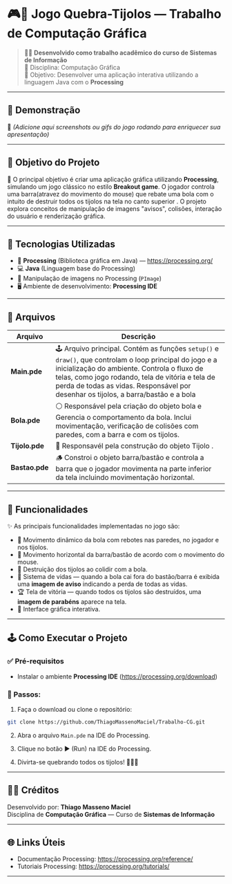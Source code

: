 
# 🎮🔨 Jogo Quebra-Tijolos — Trabalho de Computação Gráfica

> 👨‍💻 **Desenvolvido como trabalho acadêmico do curso de Sistemas de Informação**  
> 🏫 Disciplina: Computação Gráfica  
> 🚀 Objetivo: Desenvolver uma aplicação interativa utilizando a linguagem Java com o **Processing**

---

## 📸 Demonstração

🚧 *(Adicione aqui screenshots ou gifs do jogo rodando para enriquecer sua apresentação)*

---

## 🧠 Objetivo do Projeto

🎯 O principal objetivo é criar uma aplicação gráfica utilizando **Processing**, simulando um jogo clássico no estilo **Breakout game**. O jogador controla uma barra(atravez do movimento do mouse) que rebate uma bola com o intuito de destruir todos os tijolos na tela no canto superior . O projeto explora conceitos de manipulação de imagens "avisos", colisões, interação do usuário e renderização gráfica.

---

## 🔧 Tecnologias Utilizadas

- 👾 **Processing** (Biblioteca gráfica em Java) — https://processing.org/  
- 💻 **Java** (Linguagem base do Processing)  
- 🎨 Manipulação de imagens no Processing (`PImage`)  
- 🖥️ Ambiente de desenvolvimento: **Processing IDE**  

---

## 📂 Arquivos

| Arquivo | Descrição |
|---------|------------|
| **Main.pde** | 🕹️ Arquivo principal. Contém as funções `setup()` e `draw()`, que controlam o loop principal do jogo e a inicialização do ambiente. Controla o fluxo de telas, como jogo rodando, tela de vitória e tela de perda de todas as vidas. Responsável por desenhar os tijolos, a barra/bastão e a bola |
| **Bola.pde** | ⚪ Responsável pela criação do objeto bola e Gerencia o comportamento da bola. Inclui movimentação, verificação de colisões com paredes, com a barra e com os tijolos. |
| **Tijolo.pde** | 🧱 Responsavél pela construção do objeto Tijolo . |
| **Bastao.pde** | 🪵 Constroi o objeto barra/bastão e controla a barra que o jogador movimenta na parte inferior da tela incluindo movimentação horizontal. |

---

## 🚀 Funcionalidades

✨ As principais funcionalidades implementadas no jogo são:

- 🏓 Movimento dinâmico da bola com rebotes nas paredes, no jogador e nos tijolos.
- 🥍 Movimento horizontal da barra/bastão de acordo com o movimento do mouse.
- 🧱 Destruição dos tijolos ao colidir com a bola.
- 🎯 Sistema de vidas — quando a bola cai fora do bastão/barra é exibida uma **imagem de aviso** indicando a perda de todas as vidas.
- 🏆 Tela de vitória — quando todos os tijolos são destruídos, uma **imagem de parabéns** aparece na tela.
- 🎨 Interface gráfica interativa.

---

## 🕹️ Como Executar o Projeto

### ✅ Pré-requisitos

- Instalar o ambiente **Processing IDE** (https://processing.org/download)

### 🚦 Passos:

1. Faça o download ou clone o repositório:

``` bash
git clone https://github.com/ThiagoMassenoMaciel/Trabalho-CG.git
```

2. Abra o arquivo `Main.pde` na IDE do Processing.

3. Clique no botão ▶️ (Run) na IDE do Processing.

4. Divirta-se quebrando todos os tijolos! 🏓🧱🔥

---

## 👨‍🏫 Créditos

Desenvolvido por: **Thiago Masseno Maciel**  
Disciplina de **Computação Gráfica** — Curso de **Sistemas de Informação**

---

## 🌐 Links Úteis

- Documentação Processing: https://processing.org/reference/  
- Tutoriais Processing: https://processing.org/tutorials/

---
